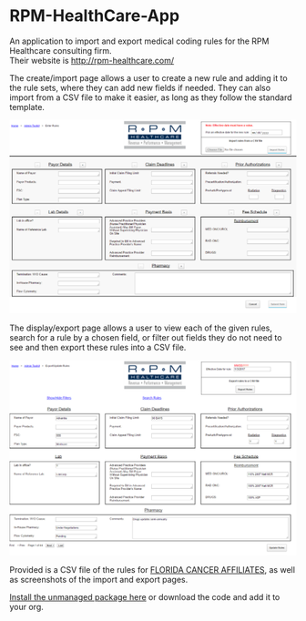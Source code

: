 # RPM-HealthCare-App
An application to import and export medical coding rules for the RPM Healthcare consulting firm.  
Their website is http://rpm-healthcare.com/  
  
The create/import page allows a user to create a new rule and adding it to the rule sets, where they can add new fields if needed. They can also import from a CSV file to make it easier, as long as they follow the standard template.  

![alt tag](https://github.com/PaigeDavid/RPM-HealthCare-App/blob/master/importPage.PNG)  

The display/export page allows a user to view each of the given rules, search for a rule by a chosen field, or filter out fields they do not need to see and then export these rules into a CSV file.  

![alt_tag](https://github.com/PaigeDavid/RPM-HealthCare-App/blob/master/exportPage.PNG)

Provided is a CSV file of the rules for <a href="https://github.com/PaigeDavid/RPM-HealthCare-App/blob/master/FCA%20Payor%20Matrix%20111815(2810).csv"> FLORIDA CANCER AFFILIATES</a>, as well as screenshots of the import and export pages.

<a href="https://login.salesforce.com/packaging/installPackage.apexp?p0=04t36000000lcZO"> Install the unmanaged package here</a>  or download the code and add it to your org. 
